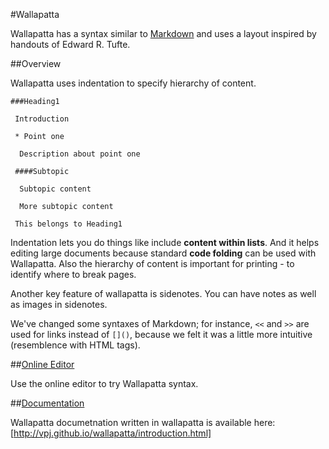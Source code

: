 #Wallapatta

Wallapatta has a syntax similar to
[Markdown](http://en.wikipedia.org/wiki/Markdown) and uses a layout
inspired by handouts of Edward R. Tufte.

##Overview

Wallapatta uses indentation to specify hierarchy of content.

```
###Heading1

 Introduction

 * Point one

  Description about point one

 ####Subtopic

  Subtopic content

  More subtopic content

 This belongs to Heading1
```

Indentation lets you do things like include **content within
lists**. And it helps editing large documents because standard **code
folding** can be used with Wallapatta. Also the hierarchy of content
is important for printing - to identify where to break pages.

Another key feature of wallapatta is sidenotes. You can have notes as well
as images in sidenotes.

We've changed some syntaxes of Markdown; for instance, ``<<`` and ``>>`` are
used for links instead of ``[]()``, because we felt it was a little more
intuitive (resemblence with HTML tags).

##[Online Editor](http://vpj.github.io/wallapatta)

Use the online editor to try Wallapatta syntax.

##[Documentation](http://vpj.github.io/wallapatta/introduction.html)

Wallapatta documetnation written in wallapatta is available here:
[http://vpj.github.io/wallapatta/introduction.html]


